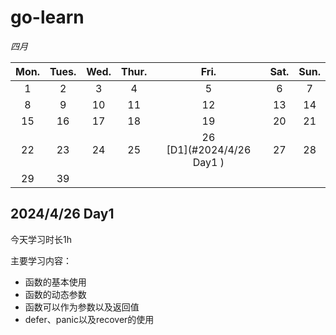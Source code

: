 # go-learn



*四月*

| Mon. | Tues. | Wed. | Thur. |             Fri.              | Sat. | Sun. |
| :--: | :---: | :--: | :---: | :---------------------------: | :--: | :--: |
|  1   |   2   |  3   |   4   |               5               |  6   |  7   |
|  8   |   9   |  10  |  11   |              12               |  13  |  14  |
|  15  |  16   |  17  |  18   |              19               |  20  |  21  |
|  22  |  23   |  24  |  25   | 26<br>[D1](#2024/4/26  Day1 ) |  27  |  28  |
|  29  |  39   |      |       |                               |      |      |



##  2024/4/26  Day1 

今天学习时长1h

主要学习内容：

- 函数的基本使用
- 函数的动态参数
- 函数可以作为参数以及返回值
- defer、panic以及recover的使用

